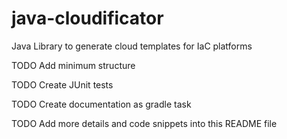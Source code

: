 # java-cloudificator
Java Library to generate cloud templates for IaC platforms

TODO Add minimum structure

TODO Create JUnit tests

TODO Create documentation as gradle task

TODO Add more details and code snippets into this README file
